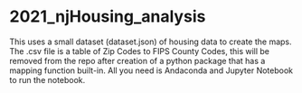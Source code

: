 # 2021_njHousing_analysis
This uses a small dataset (dataset.json) of housing data to create the maps.  The .csv file is a table of Zip Codes to FIPS County Codes,
this will be removed from the repo after creation of a python package that has a mapping function built-in. All you need is Andaconda and Jupyter Notebook to run
the notebook.

